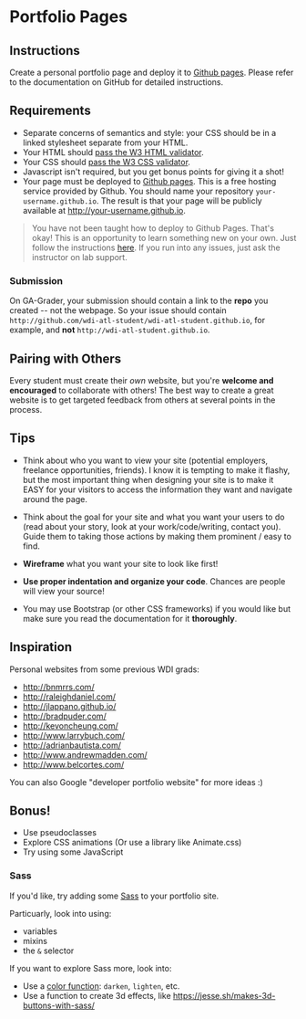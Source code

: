 # Portfolio Pages

## Instructions

Create a personal portfolio page and deploy it to [Github pages](https://pages.github.com/). Please refer to the documentation on GitHub for detailed instructions.

## Requirements

- Separate concerns of semantics and style: your CSS should be in a linked stylesheet separate from your HTML.
- Your HTML should [pass the W3 HTML validator](https://validator.w3.org/#validate_by_input).
- Your CSS should [pass the W3 CSS validator](https://jigsaw.w3.org/css-validator/#validate_by_input).
- Javascript isn't required, but you get bonus points for giving it a shot!
- Your page must be deployed to [Github pages](https://pages.github.com/). This is a free hosting service provided by Github. You should name your repository `your-username.github.io`. The result is that your page will be publicly available at http://your-username.github.io.

> You have not been taught how to deploy to Github Pages. That's okay! This is an opportunity to learn something new on your own. Just follow the instructions [here](https://pages.github.com/). If you run into any issues, just ask the instructor on lab support.

### Submission

On GA-Grader, your submission should contain a link to the **repo** you created -- not the webpage. So your issue should contain `http://github.com/wdi-atl-student/wdi-atl-student.github.io`, for example, and **not** `http://wdi-atl-student.github.io`.

## Pairing with Others

Every student must create their *own* website, but you're **welcome and encouraged** to collaborate with others! The best way to create a great website is to get targeted feedback from others at several points in the process.

## Tips

* Think about who you want to view your site (potential employers, freelance opportunities, friends). I know it is tempting to make it flashy, but the most important thing when designing your site is to make it EASY for your visitors to access the information they want and navigate around the page.

* Think about the goal for your site and what you want your users to do (read about your story, look at your work/code/writing, contact you). Guide them to taking those actions by making them prominent / easy to find.

* **Wireframe** what you want your site to look like first!

* **Use proper indentation and organize your code**. Chances are people will view your source!

* You may use Bootstrap (or other CSS frameworks) if you would like but make sure you read the documentation for it **thoroughly**.

## Inspiration

Personal websites from some previous WDI grads:

* http://bnmrrs.com/
* http://raleighdaniel.com/
* http://jlappano.github.io/
* http://bradpuder.com/
* http://kevoncheung.com/
* http://www.larrybuch.com/
* http://adrianbautista.com/
* http://www.andrewmadden.com/
* http://www.belcortes.com/

You can also Google "developer portfolio website" for more ideas :)

## Bonus!

* Use pseudoclasses
* Explore CSS animations (Or use a library like Animate.css)
* Try using some JavaScript

### Sass

If you'd like, try adding some [Sass](http://sass-lang.com/) to your portfolio site.

Particuarly, look into using:

- variables
- mixins
- the `&` selector

If you want to explore Sass more, look into:

- Use a [color function](http://sass-lang.com/documentation/Sass/Script/Functions.html): `darken`, `lighten`, etc.
- Use a function to create 3d effects, like https://jesse.sh/makes-3d-buttons-with-sass/
